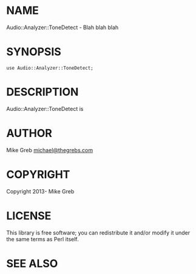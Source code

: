 # NAME

Audio::Analyzer::ToneDetect - Blah blah blah

# SYNOPSIS

    use Audio::Analyzer::ToneDetect;

# DESCRIPTION

Audio::Analyzer::ToneDetect is

# AUTHOR

Mike Greb <michael@thegrebs.com>

# COPYRIGHT

Copyright 2013- Mike Greb

# LICENSE

This library is free software; you can redistribute it and/or modify
it under the same terms as Perl itself.

# SEE ALSO
